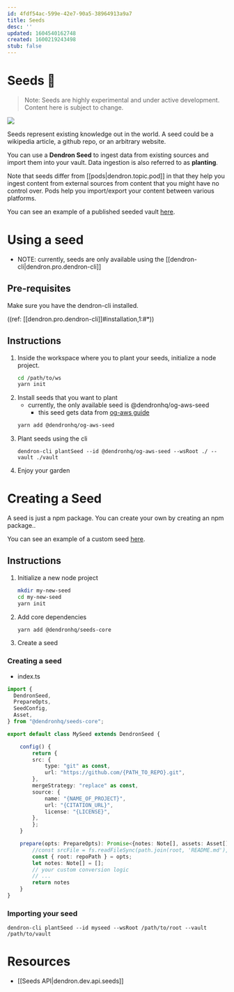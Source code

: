 ```yaml
---
id: 4fdf54ac-599e-42e7-90a5-38964913a9a7
title: Seeds
desc: ''
updated: 1604540162748
created: 1600219243498
stub: false
---
```

# Seeds 🚧

> Note: Seeds are highly experimental and under active development. Content here is subject to change.

![](https://foundation-prod-assetspublic53c57cce-8cpvgjldwysl.s3-us-west-2.amazonaws.com/assets/images/seeds.png)

Seeds represent existing knowledge out in the world. A seed could be a wikipedia article, a github repo, or an arbitrary website. 

You can use a **Dendron Seed** to ingest data from existing sources and import them into your vault. Data ingestion is also referred to as **planting**.

Note that seeds differ from [[pods|dendron.topic.pod]] in that they help you ingest content from external sources from content that you might have no control over. Pods help you import/export your content between various platforms.

You can see an example of a published seeded vault [here](https://aws.dendron.so/).

# Using a seed

- NOTE: currently, seeds are only available using the [[dendron-cli|dendron.pro.dendron-cli]]

## Pre-requisites

Make sure you have the dendron-cli installed.

((ref: [[dendron.pro.dendron-cli]]#installation,1:#*))

## Instructions

1. Inside the workspace where you to plant your seeds, initialize a node project.
   ```sh
   cd /path/to/ws
   yarn init
   ```
2. Install seeds that you want to plant
   - currently, the only available seed is @dendronhq/og-aws-seed
     - this seed gets data from [og-aws guide](https://github.com/open-guides/og-aws)
   ```sh
   yarn add @dendronhq/og-aws-seed
   ```
3. Plant seeds using the cli
   ```
   dendron-cli plantSeed --id @dendronhq/og-aws-seed --wsRoot ./ --vault ./vault
   ```
4. Enjoy your garden

# Creating a Seed

A seed is just a npm package. You can create your own by creating an npm package..

You can see an example of a custom seed [here](https://github.com/dendronhq/seeds.aws/tree/master/packages/og-aws-seed).

## Instructions

1. Initialize a new node project
   ```sh
   mkdir my-new-seed
   cd my-new-seed
   yarn init
   ```
2. Add core dependencies
   ```sh
   yarn add @dendronhq/seeds-core
   ```
3. Create a seed

### Creating a seed

- index.ts

```ts
import {
  DendronSeed,
  PrepareOpts,
  SeedConfig,
  Asset,
} from "@dendronhq/seeds-core";

export default class MySeed extends DendronSeed {

    config() {
        return {
        src: {
            type: "git" as const,
            url: "https://github.com/{PATH_TO_REPO}.git",
        },
        mergeStrategy: "replace" as const,
        source: {
            name: "{NAME_OF_PROJECT}",
            url: "{CITATION_URL}",
            license: "{LICENSE}",
        },
        };
    }

    prepare(opts: PrepareOpts): Promise<{notes: Note[], assets: Asset[]}> {
        //const srcFile = fs.readFileSync(path.join(root, 'README.md'), { encoding: "utf8" });
        const { root: repoPath } = opts;
        let notes: Note[] = [];
        // your custom conversion logic
        // ...
        return notes
    }
}
```

### Importing your seed

```
dendron-cli plantSeed --id myseed --wsRoot /path/to/root --vault /path/to/vault
```

# Resources

- [[Seeds API|dendron.dev.api.seeds]]

